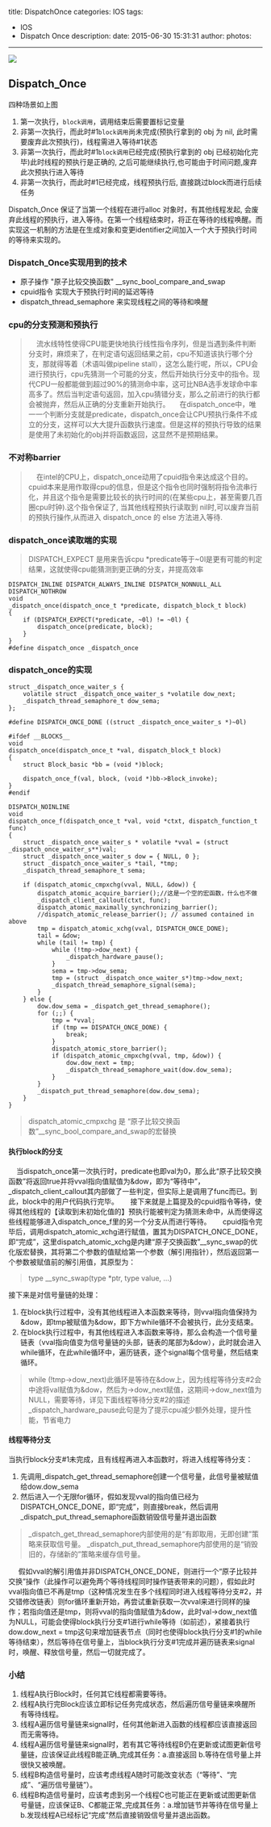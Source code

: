 title: DispatchOnce
categories: IOS
tags:
  - IOS
  - Dispatch Once
description:
date: 2015-06-30 15:31:31
author:
photos:
---

![](/images/DispatchOnce.jpg)

## Dispatch_Once 

四种场景如上图
1. 第一次执行，`block调用`，调用结束后需要置标记变量
2. 非第一次执行，而此时#1`block调用`尚未完成(预执行拿到的 obj 为 nil, 此时需要废弃此次预执行)，线程需进入等待#1状态
3. 非第一次执行，而此时#1`block调用`已经完成(预执行拿到的 obj 已经初始化完毕)此时线程的预执行是正确的, 之后可能继续执行,也可能由于时间问题,废弃此次预执行进入等待
4. 非第一次执行，而此时#1已经完成，线程预执行后, 直接跳过block而进行后续任务

Dispatch_Once 保证了当第一个线程在进行alloc 对象时，有其他线程发起, 会废弃此线程的预执行，进入等待。在第一个线程结束时，将正在等待的线程唤醒。而实现这一机制的方法是在生成对象和变更identifier之间加入一个大于预执行时间的等待来实现的。

### Dispatch_Once实现用到的技术
- 原子操作 "原子比较交换函数" __sync_bool_compare_and_swap
- cpuid指令 实现大于预执行时间的延迟等待
- dispatch_thread_semaphore 来实现线程之间的等待和唤醒
<!-- more -->
### cpu的分支预测和预执行
> &nbsp;&nbsp;&nbsp;&nbsp;流水线特性使得CPU能更快地执行线性指令序列，但是当遇到条件判断分支时，麻烦来了，在判定语句返回结果之前，cpu不知道该执行哪个分支，那就得等着（术语叫做pipeline stall），这怎么能行呢，所以，CPU会进行预执行，cpu先猜测一个可能的分支，然后开始执行分支中的指令。现代CPU一般都能做到超过90%的猜测命中率，这可比NBA选手发球命中率高多了。然后当判定语句返回，加入cpu猜错分支，那么之前进行的执行都会被抛弃，然后从正确的分支重新开始执行。
&nbsp;&nbsp;&nbsp;&nbsp;在dispatch_once中，唯一一个判断分支就是predicate，dispatch_once会让CPU预执行条件不成立的分支，这样可以大大提升函数执行速度。但是这样的预执行导致的结果是使用了未初始化的obj并将函数返回，这显然不是预期结果。

### 不对称barrier
> &nbsp;&nbsp;&nbsp;&nbsp;在intel的CPU上，dispatch_once动用了cpuid指令来达成这个目的。cpuid本来是用作取得cpu的信息，但是这个指令也同时强制将指令流串行化，并且这个指令是需要比较长的执行时间的(在某些cpu上，甚至需要几百圈cpu时钟).这个指令保证了, 当其他线程预执行读取到 nil时,可以废弃当前的预执行操作,从而进入 dispatch_once 的 else 方法进入等待.

### dispatch_once读取端的实现
> DISPATCH_EXPECT 是用来告诉cpu *predicate等于~0l是更有可能的判定结果，这就使得cpu能猜测到更正确的分支，并提高效率


```
DISPATCH_INLINE DISPATCH_ALWAYS_INLINE DISPATCH_NONNULL_ALL DISPATCH_NOTHROW
void
_dispatch_once(dispatch_once_t *predicate, dispatch_block_t block)
{
    if (DISPATCH_EXPECT(*predicate, ~0l) != ~0l) {
        dispatch_once(predicate, block);
    }
}
#define dispatch_once _dispatch_once
```

### dispatch_once的实现

```
struct _dispatch_once_waiter_s {
    volatile struct _dispatch_once_waiter_s *volatile dow_next;
    _dispatch_thread_semaphore_t dow_sema;
};
 
#define DISPATCH_ONCE_DONE ((struct _dispatch_once_waiter_s *)~0l)
 
#ifdef __BLOCKS__
void
dispatch_once(dispatch_once_t *val, dispatch_block_t block)
{
    struct Block_basic *bb = (void *)block;
 
    dispatch_once_f(val, block, (void *)bb->Block_invoke);
}
#endif
 
DISPATCH_NOINLINE
void
dispatch_once_f(dispatch_once_t *val, void *ctxt, dispatch_function_t func)
{
    struct _dispatch_once_waiter_s * volatile *vval = (struct _dispatch_once_waiter_s**)val;
    struct _dispatch_once_waiter_s dow = { NULL, 0 };
    struct _dispatch_once_waiter_s *tail, *tmp;
    _dispatch_thread_semaphore_t sema;
 
    if (dispatch_atomic_cmpxchg(vval, NULL, &dow)) {
        dispatch_atomic_acquire_barrier();//这是一个空的宏函数，什么也不做
        _dispatch_client_callout(ctxt, func);
        dispatch_atomic_maximally_synchronizing_barrier();
        //dispatch_atomic_release_barrier(); // assumed contained in above
        tmp = dispatch_atomic_xchg(vval, DISPATCH_ONCE_DONE);
        tail = &dow;
        while (tail != tmp) {
            while (!tmp->dow_next) {
                _dispatch_hardware_pause();
            }
            sema = tmp->dow_sema;
            tmp = (struct _dispatch_once_waiter_s*)tmp->dow_next;
            _dispatch_thread_semaphore_signal(sema);
        }
    } else {
        dow.dow_sema = _dispatch_get_thread_semaphore();
        for (;;) {
            tmp = *vval;
            if (tmp == DISPATCH_ONCE_DONE) {
                break;
            }
            dispatch_atomic_store_barrier();
            if (dispatch_atomic_cmpxchg(vval, tmp, &dow)) {
                dow.dow_next = tmp;
                _dispatch_thread_semaphore_wait(dow.dow_sema);
            }
        }
        _dispatch_put_thread_semaphore(dow.dow_sema);
    }
}
```

> dispatch_atomic_cmpxchg 是 “原子比较交换函数”__sync_bool_compare_and_swap的宏替换

####  执行block的分支
&nbsp;&nbsp;&nbsp;&nbsp;当dispatch_once第一次执行时，predicate也即val为0，那么此“原子比较交换函数”将返回true并将vval指向值赋值为&dow，即为“等待中”，_dispatch_client_callout其内部做了一些判定，但实际上是调用了func而已。到此，block中的用户代码执行完毕。
&nbsp;&nbsp;&nbsp;&nbsp; 接下来就是上篇提及的cpuid指令等待，使得其他线程的【读取到未初始化值的】预执行能被判定为猜测未命中，从而使得这些线程能够进入dispatch_once_f里的另一个分支从而进行等待。
&nbsp;&nbsp;&nbsp;&nbsp; cpuid指令完毕后，调用dispatch_atomic_xchg进行赋值，置其为DISPATCH_ONCE_DONE，即“完成”，这里dispatch_atomic_xchg是内建“原子交换函数”__sync_swap的优化版宏替换，其将第二个参数的值赋给第一个参数（解引用指针），然后返回第一个参数被赋值前的解引用值，其原型为：
> type __sync_swap(type *ptr, type value, ...)

接下来是对信号量链的处理：
1. 在block执行过程中，没有其他线程进入本函数来等待，则vval指向值保持为&dow，即tmp被赋值为&dow，即下方while循环不会被执行，此分支结束。
2. 在block执行过程中，有其他线程进入本函数来等待，那么会构造一个信号量链表（vval指向值变为信号量链的头部，链表的尾部为&dow），此时就会进入while循环，在此while循环中，遍历链表，逐个signal每个信号量，然后结束循环。

> while (!tmp->dow_next)此循环是等待在&dow上，因为线程等待分支#2会中途将val赋值为&dow，然后为->dow_next赋值，这期间->dow_next值为NULL，需要等待，详见下面线程等待分支#2的描述
> _dispatch_hardware_pause此句是为了提示cpu减少额外处理，提升性能，节省电力

#### 线程等待分支
当执行block分支#1未完成，且有线程再进入本函数时，将进入线程等待分支：
1. 先调用_dispatch_get_thread_semaphore创建一个信号量，此信号量被赋值给dow.dow_sema
2. 然后进入一个无限for循环，假如发现vval的指向值已经为DISPATCH_ONCE_DONE，即“完成”，则直接break，然后调用_dispatch_put_thread_semaphore函数销毁信号量并退出函数

> _dispatch_get_thread_semaphore内部使用的是“有即取用，无即创建”策略来获取信号量。
> _dispatch_put_thread_semaphore内部使用的是“销毁旧的，存储新的”策略来缓存信号量。

&nbsp;&nbsp;&nbsp;&nbsp; 假如vval的解引用值并非DISPATCH_ONCE_DONE，则进行一个“原子比较并交换”操作（此操作可以避免两个等待线程同时操作链表带来的问题），假如此时vval指向值已不再是tmp（这种情况发生在多个线程同时进入线程等待分支#2，并交错修改链表）则for循环重新开始，再尝试重新获取一次vval来进行同样的操作；若指向值还是tmp，则将vval的指向值赋值为&dow，此时val->dow_next值为NULL，可能会使得block执行分支#1进行while等待（如前述），紧接着执行dow.dow_next = tmp这句来增加链表节点（同时也使得block执行分支#1的while等待结束），然后等待在信号量上，当block执行分支#1完成并遍历链表来signal时，唤醒、释放信号量，然后一切就完成了。

### 小结
1. 线程A执行Block时，任何其它线程都需要等待。
2. 线程A执行完Block应该立即标记任务完成状态，然后遍历信号量链来唤醒所有等待线程。
3. 线程A遍历信号量链来signal时，任何其他新进入函数的线程都应该直接返回而无需等待。
4. 线程A遍历信号量链来signal时，若有其它等待线程B仍在更新或试图更新信号量链，应该保证此线程B能正确_完成其任务：a.直接返回 b.等待在信号量上并很快又被唤醒。
5. 线程B构造信号量时，应该考虑线程A随时可能改变状态（“等待”、“完成”、“遍历信号量链”）。
6. 线程B构造信号量时，应该考虑到另一个线程C也可能正在更新或试图更新信号量链，应该保证B、C都能正常_完成其任务：a.增加链节并等待在信号量上 b.发现线程A已经标记“完成”然后直接销毁信号量并退出函数。


